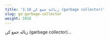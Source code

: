```yaml
---
title: '3.18 زباله جمع کن (garbage collector)'
slug: go-garbage-collector
weight: 5018
---
```


زباله جمع کن (garbage collector)...